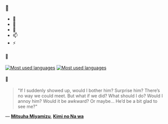 ### 👋

- 🔭
- 🌱
- 💬
- 📫
- ⚡

#### 🧏

[![Most used languages](https://github-readme-stats-aynah.vercel.app/api/top-langs/?username=aynh&theme=solarized-dark&langs_count=6&layout=compact&hide_title=true)](https://github.com/anuraghazra/github-readme-stats#gh-dark-mode-only)
[![Most used languages](https://github-readme-stats-aynah.vercel.app/api/top-langs/?username=aynh&theme=solarized-light&langs_count=6&layout=compact&hide_title=true)](https://github.com/anuraghazra/github-readme-stats#gh-light-mode-only)

#### 💬

> "If I suddenly showed up, would I bother him? Surprise him? There’s no way we could meet. But what if we did? What should I do? Would I annoy him? Would it be awkward? Or maybe… He’d be a bit glad to see me?"

&mdash; [**Mitsuha Miyamizu**](https://myanimelist.net/character.php?q=Mitsuha%20Miyamizu&cat=character), [**Kimi no Na wa**](https://myanimelist.net/search/all?q=Kimi%20no%20Na%20wa&cat=all)
